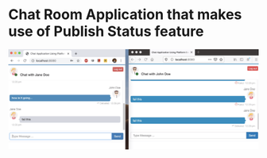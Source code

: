 # Chat Room Application that makes use of Publish Status feature
![Alt text](screenshot.png?raw=true "Chat Room")
